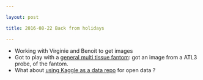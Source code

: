 ```yaml
---

layout: post

title: 2016-08-22 Back from holidays

---
```



-   Working with Virginie and Benoit to get images
-   Got to play with a [general multi tissue
    fantom](/include/20160822/2016-08-22-Fantom.md): got an image from a
    ATL3 probe, of the fantom.
-   What about [using Kaggle as a data
    repo](http://blog.kaggle.com/2016/08/17/making-kaggle-the-home-of-open-data/)
    for open data ?

